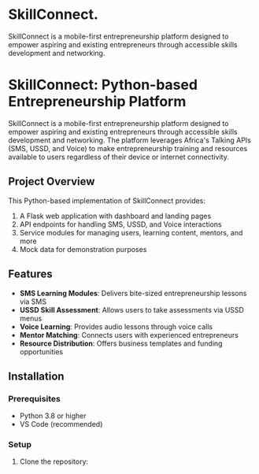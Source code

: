 # SkillConnect.
SkillConnect is a mobile-first entrepreneurship platform designed to empower aspiring and existing entrepreneurs through accessible skills development and networking.
# SkillConnect: Python-based Entrepreneurship Platform

SkillConnect is a mobile-first entrepreneurship platform designed to empower aspiring and existing entrepreneurs through accessible skills development and networking. The platform leverages Africa's Talking APIs (SMS, USSD, and Voice) to make entrepreneurship training and resources available to users regardless of their device or internet connectivity.

## Project Overview

This Python-based implementation of SkillConnect provides:

1. A Flask web application with dashboard and landing pages
2. API endpoints for handling SMS, USSD, and Voice interactions
3. Service modules for managing users, learning content, mentors, and more
4. Mock data for demonstration purposes

## Features

- **SMS Learning Modules**: Delivers bite-sized entrepreneurship lessons via SMS
- **USSD Skill Assessment**: Allows users to take assessments via USSD menus
- **Voice Learning**: Provides audio lessons through voice calls
- **Mentor Matching**: Connects users with experienced entrepreneurs
- **Resource Distribution**: Offers business templates and funding opportunities

## Installation

### Prerequisites

- Python 3.8 or higher
- VS Code (recommended)

### Setup

1. Clone the repository:
